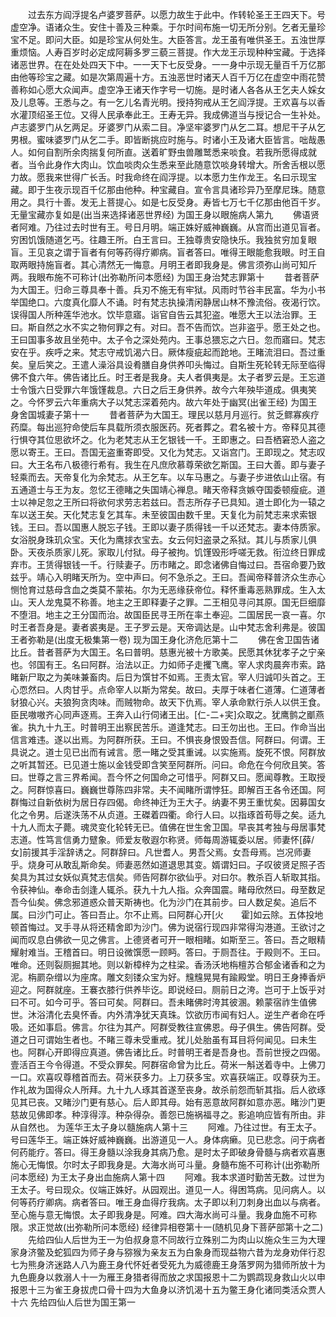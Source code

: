 <!-- { "loadSidebar": true } -->
　　过去东方阎浮提名卢婆罗菩萨。以愿力故生于此中。作转轮圣王王四天下。号虚空净。语诸众生。安住十善及三种乘。于尔时间布施一切无所分别。乞者无量珍宝不足。即问大臣。如是珍宝从何处生。大臣答言。龙王虽有唯供圣王。五浊世厚重烦恼。人寿百岁时必定成阿耨多罗三藐三菩提。作大龙王示现种种宝藏。于选择诸恶世界。在在处处四天下中。一一天下七反受身。一一身中示现无量百千万亿那由他等珍宝之藏。如是次第周遍十方。五浊恶世时诸天人百千万亿在虚空中雨花赞善称如心愿大众闻声。虚空净王诸天作字号一切施。是时诸人各各从王乞夫人婇女及儿息等。王悉与之。有一乞儿名青光明。授持狗戒从王乞阎浮提。王欢喜与以香水灌顶绍圣王位。又得人民承奉此王。王寿无异。我成佛道当与授记合一生补处。卢志婆罗门从乞两足。牙婆罗门从索二目。净坚牢婆罗门从乞二耳。想尼干子从乞男根。蜜味婆罗门从乞二手。即皆断挑应时施与。时诸小王及诸大臣皆言。咄哉愚人。如何自割所余肉揣复何所直。送着旷野虫兽雕鹫悉来啖食。若我所愿得成就者。当令此身作大肉山。饮血啖肉众生悉来至此随意饮啖身转增大。所舍舌根以愿力故。愿我来世得广长舌。时我命终在阎浮提。以本愿力生作龙王。名曰示现宝藏。即于生夜示现百千亿那由他种。种宝藏自。宣令言具诸珍异乃至摩尼珠。随意用之。具行十善。发无上菩提心。如是七反受身。寿皆七万七千亿那由他百千岁。无量宝藏亦复如是(出当来选择诸恶世界经)
为国王身以眼施病人第九
　　佛语贤者阿难。乃往过去时世有王。号日月明。端正姝好威神巍巍。从宫而出道见盲者。穷困饥饿随道乞丐。往趣王所。白王言曰。王独尊贵安隐快乐。我独贫穷加复眼盲。王见哀之谓于盲者有何等药得疗卿病。盲者答曰。唯得王眼能愈我眼。时王自取两眼持施盲者。其心清然无一悔意。月明王者即我身是。佛言须弥山尚可知斤两。我眼布施不可称计(出弥勒所问本愿经)
为国王身治梵志罪第十
　　昔者菩萨为大国王。归命三尊具奉十善。兵刃不施无有牢狱。风雨时节谷丰民富。华为小书举国绝口。六度真化靡人不诵。时有梵志执操清闲静居山林不豫流俗。夜渴行饮。误得国人所种莲华池水。饮毕意寤。诣官自告云其犯盗。唯愿大王以法治罪。王曰。斯自然之水不实之物何罪之有。对曰。吾不告而饮。岂非盗乎。愿王处之也。王曰国事多故且坐苑中。太子令之深处苑内。王事总猥忘之六日。忽而寤曰。梵志安在乎。疾呼之来。梵志守戒饥渴六日。厥体瘦疵起而跄地。王睹流泪曰。吾过重矣。皇后笑之。王遣人澡浴具设肴膳自身供养叩头悔过。自斯生死轮转无际至临得佛不食六年。佛告诸比丘。时王者是我身。夫人者俱夷是。太子者罗云是。王忘道士令饿六日受罪六年饿馑裁息。六日之后王身供养。故今六年殃毕道成。俱夷笑之。今怀罗云六年重病大子以梵志深着苑内。故六年处于幽冥(出雀王经)
为国王身舍国城妻子第十一
　　昔者菩萨为大国王。理民以慈月月巡行。贫乏鳏寡疾疗药糜。每出巡狩命使后车具载所须衣服医药。死者葬之。君名被十方。帝释见其德行惧夺其位思欲坏之。化为老梵志从王乞银钱一千。王即惠之。曰吾栖窘恐人盗之愿以寄王。王曰。吾国无盗重寄即受。又化为梵志。又诣宫门。王即现之。梵志叹曰。大王名布八极德行希有。我生在凡庶欣慕尊荣欲乞斯国。王曰大善。即与妻子轻乘而去。天帝复化为余梵志。从王乞车。以车马惠之。与妻子步进依山止宿。有五通道士与王为友。忽忆王德睹之失国靖心禅息。睹天帝释贪嫉夺国委顿瘦疵。道士以神足忽之王所曰将欲何求劳志若兹曰。吾志所存子已具知。道士即化为一辕之车以送王矣。天化梵志复乞其车。未至彼国由数千里。天复化为前梵志来求索银钱。王曰。吾以国惠人脱忘子钱。王即以妻子质得钱一千以还梵志。妻本侍质家。女浴脱身珠玑众宝。天化为鹰捄衣宝去。女云何妇盗录之系狱。其儿与质家儿俱卧。天夜杀质家儿死。家取儿付狱。母子被拘。饥馑毁形呼嗟无救。衔泣终日罪成弃市。王赁得银钱一千。行赎妻子。历市睹之。即念诸佛自悔过曰。吾宿命要乃致兹乎。靖心入明睹天所为。空中声曰。何不急杀之。王曰。吾闻帝释普济众生赤心恻怆育过慈母含血之类莫不蒙祐。尔为无恶缘获帝位。释怀重毒恶熟罪成。生入太山。天人龙鬼莫不称善。地主之王即释妻子之罪。二王相见寻问其原。国无巨细靡不堕泪。地主之王分国而治。故国臣民寻王所在率土奉迎。二国居民一哀一喜。尔时王者吾身是。妻者裘夷是。王子罗云是。天帝调达是。山中梵志舍利弗是。彼国王者弥勒是(出度无极集第一卷)
现为国王身化济危厄第十二
　　佛在舍卫国告诸比丘。昔者菩萨为大国王。名曰普明。慈惠光被十方歌美。民愿其休犹孝子之宁亲也。邻国有王。名曰阿群。治法以正。力如师子走攫飞鹰。宰人求肉晨奔市索。路睹新尸取之为美味兼畜肉。后日为馔甘不如焉。王责太官。宰人归诚叩头首之。王心恧然曰。人肉甘乎。点命宰人以斯为常矣。故曰。夫厚于味者仁道薄。仁道薄者豺狼心兴。夫狼狗贪肉味。而贼物命。故天下仇焉。宰人承命默行杀人以供王食。臣民嗷嗷齐心同声逐焉。王奔入山行伺诸王出。[仁-二+宎]众取之。犹鹰鹯之爴燕雀。执九十九王。时普明王出察民苦乐。道逢梵志。曰王勿出也。王曰。作命当出信言难违。遂以出焉。为阿群所获。王曰。不惧丧身恨毁吾信。阿群曰。何谓。王具说之。道士见已出而有诫言。愿一睹之受其重诫。以实施焉。旋死不恨。阿群放之听其暂还。已见道士施以金钱受即含笑至阿群所。问曰。命危在今何欣且笑。答曰。世尊之言三界希闻。吾今怀之何国命之可惜乎。阿群又曰。愿闻尊教。王取授之。阿群惊喜曰。巍巍世尊陈四非常。夫不闻睹所谓悖狂。即解百王各令还国。阿群悔过自新依树为居日存四偈。命终神迁为王大子。纳妻不男王重忧矣。因募国女化之令男。后遂泆荡不从贞道。王磔着四衢。命行人曰。以指琢首苟辱之矣。适九十九人而太子薨。魂灵变化轮转无已。值佛在世生舍卫国。早丧其考独与母居事梵志道。性笃言信勇力躄象。师爱友敬遐尔称贤。师每周游辄委以居。师妻怀[薛/女]前援其手淫辞诱之。阿群辞曰。凡世耆人。男吾父焉。女吾母焉。岂况师妻乎。烧身可从敢乱斯命矣。师妻恶然如道退思其变。婿谓妇曰。子叹彼贤足照子否矣具为其过女妖似真梵志信矣。师告阿群尔欲仙乎。对曰尔。教杀百人斩取其指。令获神仙。奉命击剑逢人辄杀。获九十九人指。众奔国震。睹母欣然曰。母至数足吾今仙矣。佛念邪道惑众普天斯祷也。化为沙门在其前步。曰人数足矣。追后不属。曰沙门可止。答曰吾止。尔不止焉。曰阿群心开[火　　霍]如云除。五体投地顿首悔过。叉手寻从将还精舍即为沙门。佛为说宿行现四非常得沟港道。王欲讨之闻而叹息白佛欲一见之佛言。上德贤者可开一眼相睹。如斯至三。答曰。吾之眼精耀射难当。王稽首曰。明日设微馔愿一顾眄。答曰。于厕吾往。于殿则不。王曰。唯命。还则裂厕掘其地。则以新樟梓为之柱梁。香汤沃地栴檀苏合郁金诸香和之为泥。栴罽杂缯以为座席。雕文刻镂众宝为好。韑韑晃晃有踰殿堂。明日王身捧香炉迎之。阿群就座。王褰衣膝行供养毕讫。即说经曰。厕前日之洿。岂可于上饭乎对曰不可。如今可乎。答曰可矣。阿群曰。吾未睹佛时洿其彼溷。赖蒙宿祚生值佛世。沐浴清化去臭怀香。内外清净犹天真珠。饮欲历市闻有妇人。逆生产者命在呼吸。还如事启。佛言。尔往为其产。阿群受教往宣佛恩。母子俱生。佛告阿群。受道之日可谓始生者也。不睹三尊未受重戒。犹儿处胎虽有耳目将何闻见。曰未生也。阿群心开即得应真道。佛告诸比丘。时普明王者是吾身也。吾前世授之四偈。壹活百王今令得道。不受众罪矣。阿群宿命曾为比丘。荷米一斛送着寺中。上佛刀一口。欢喜叹尊稽首而去。荷米获多力。上刀获多宝。欢喜获端正。叹尊获为王。作礼故为国得众人所拜。九十九人琢其首遂至丧身。故杀前怨而斩其指。后人欲琢见其已丧。又睹沙门更有慈心。后人即其母。始有恶意故阿群如意亦恶。睹沙门更慈故见佛即孝。种淳得淳。种杂得杂。善怨已施祸福寻之。影追响应皆有所由。非从自然也。
为莲华王太子身以髓施病人第十三
　　阿难。乃往过世。有王太子。号曰莲华王。端正姝好威神巍巍。出游道见一人。身体病癞。见已悲念。问于病者何药能疗。答曰。得王身髓以涂我身其病乃愈。是时太子即破身骨髓与病者欢喜惠施心无悔恨。尔时太子即我身是。大海水尚可斗量。身髓布施不可称计(出弥勒所问本愿经)
为王太子身出血施病人第十四
　　阿难。我本求道时勤苦无数。过世为王太子。号曰现众。仪端正姝好。从园观出。道见一人。得困笃病。见问病人。以何等药疗卿病。病者答曰。唯王身血得疗我病。太子即以利刀刺身出血以与病者。至心施与意无悔恨。太子即我身是。阿难。四大海水尚可斗量。我身血施不可称限。求正觉故(出弥勒所问本愿经)
经律异相卷第十一(随机见身下菩萨部第十之二)
　　先给四仙人后世为王一为伯叔身意不同故行立殊别二为肉山以施众生三为大理家身济鳖及蛇狐四为师子身与猕猴为亲友五为白象身而现益物六昔为龙身劝伴行忍七为熊身济迷路人八为鹿王身代怀妊者受死九为威德鹿王身落罗网为猎师所放十为九色鹿身以救溺人十一为雁王身猎者得而放之求国报恩十二为鹦鹉现身救山火以申报恩十三为雀王身拔虎口骨十四为大鱼身以济饥渴十五为鳖王身化诸同类活众贾人十六
先给四仙人后世为国王第一
